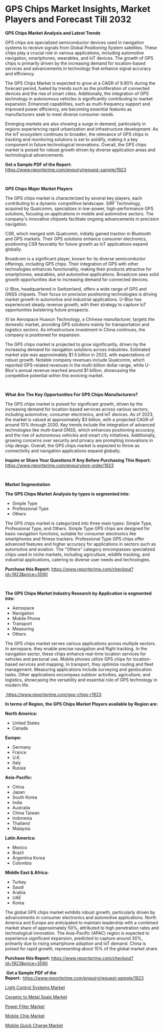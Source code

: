 <p><h1>GPS Chips Market Insights, Market Players and Forecast Till 2032</h1></p><p><strong>GPS Chips Market Analysis and Latest Trends</strong></p>
<p><p>GPS chips are specialized semiconductor devices used in navigation systems to receive signals from Global Positioning System satellites. These chips play a crucial role in various applications, including automotive navigation, smartphones, wearables, and IoT devices. The growth of GPS chips is primarily driven by the increasing demand for location-based services and advancements in technology that enhance signal accuracy and efficiency.</p><p>The GPS Chips Market is expected to grow at a CAGR of 9.90% during the forecast period, fueled by trends such as the proliferation of connected devices and the rise of smart cities. Additionally, the integration of GPS technology in autonomous vehicles is significantly contributing to market expansion. Enhanced capabilities, such as multi-frequency support and improved power efficiency, are becoming essential features as manufacturers seek to meet diverse consumer needs.</p><p>Emerging markets are also showing a surge in demand, particularly in regions experiencing rapid urbanization and infrastructure development. As the IoT ecosystem continues to broaden, the relevance of GPS chips in tracking and monitoring solutions is set to solidify, making it a key component in future technological innovations. Overall, the GPS chips market is poised for robust growth driven by diverse application areas and technological advancements.</p></p>
<p><strong>Get a Sample PDF of the Report:&nbsp;</strong> <a href="https://www.reportprime.com/enquiry/request-sample/1923?utm_campaign=1900&utm_medium=2&utm_source=Github&utm_content=ia&utm_term=18032025&utm_id=gps-chips">https://www.reportprime.com/enquiry/request-sample/1923</a></p>
<p>&nbsp;</p>
<p><strong>GPS Chips Major Market Players</strong></p>
<p><p>The GPS chips market is characterized by several key players, each contributing to a dynamic competitive landscape. SiRF Technology, acquired by Qualcomm, specializes in low-power, high-performance GPS solutions, focusing on applications in mobile and automotive sectors. The company's innovative chipsets facilitate ongoing advancements in precision navigation.</p><p>CSR, which merged with Qualcomm, initially gained traction in Bluetooth and GPS markets. Their GPS solutions enhance consumer electronics, positioning CSR favorably for future growth as IoT applications expand globally. </p><p>Broadcom is a significant player, known for its diverse semiconductor offerings, including GPS chips. Their integration of GPS with other technologies enhances functionality, making their products attractive for smartphones, wearables, and automotive applications. Broadcom sees solid growth opportunities due to increasing demand for connected devices.</p><p>U-Blox, headquartered in Switzerland, offers a wide range of GPS and GNSS chipsets. Their focus on precision positioning technologies is driving market growth in automotive and industrial applications. U-Blox has experienced steady revenue growth, with their strategy to capture IoT opportunities bolstering future prospects.</p><p>Xi'an Aerospace Huaxun Technology, a Chinese manufacturer, targets the domestic market, providing GPS solutions mainly for transportation and logistics sectors. As infrastructure investment in China continues, the company is positioned for expansion.</p><p>The GPS chips market is projected to grow significantly, driven by the increasing demand for navigation solutions across industries. Estimated market size was approximately $1.5 billion in 2023, with expectations of robust growth. Notable company revenues include Qualcomm, which reported GPS-related revenues in the multi-billion dollar range, while U-Blox's annual revenue reached around $1 billion, showcasing the competitive potential within this evolving market.</p></p>
<p>&nbsp;</p>
<p><strong>What Are The Key Opportunities For GPS Chips Manufacturers?</strong></p>
<p><p>The GPS chips market is poised for significant growth, driven by the increasing demand for location-based services across various sectors, including automotive, consumer electronics, and IoT devices. As of 2023, the market is valued at approximately $3 billion, with a projected CAGR of around 10% through 2030. Key trends include the integration of advanced technologies like multi-band GNSS, which enhances positioning accuracy, and the rise of autonomous vehicles and smart city initiatives. Additionally, growing concerns over security and privacy are prompting innovations in chip design. Overall, the GPS chips market is expected to thrive as connectivity and navigation applications expand globally.</p></p>
<p><strong>Inquire or Share Your Questions If Any Before Purchasing This Report:</strong> <a href="https://www.reportprime.com/enquiry/pre-order/1923?utm_campaign=1900&utm_medium=2&utm_source=Github&utm_content=ia&utm_term=18032025&utm_id=gps-chips">https://www.reportprime.com/enquiry/pre-order/1923</a></p>
<p>&nbsp;</p>
<p><strong>Market Segmentation</strong></p>
<p><strong>The GPS Chips Market Analysis by types is segmented into:</strong></p>
<p><ul><li>Simple Type</li><li>Professional Type</li><li>Others</li></ul></p>
<p><p>The GPS chips market is categorized into three main types: Simple Type, Professional Type, and Others. Simple Type GPS chips are designed for basic navigation functions, suitable for consumer electronics like smartphones and fitness trackers. Professional Type GPS chips offer advanced features and higher accuracy for applications in sectors such as automotive and aviation. The "Others" category encompasses specialized chips used in niche markets, including agriculture, wildlife tracking, and industrial applications, catering to diverse user needs and technologies.</p></p>
<p><strong>Purchase this Report:&nbsp;</strong><a href="https://www.reportprime.com/checkout?id=1923&price=3590&utm_campaign=1900&utm_medium=2&utm_source=Github&utm_content=ia&utm_term=18032025&utm_id=gps-chips">https://www.reportprime.com/checkout?id=1923&price=3590</a></p>
<p>&nbsp;</p>
<p><strong>The GPS Chips Market Industry Research by Application is segmented into:</strong></p>
<p><ul><li>Aerospace</li><li>Navigation</li><li>Mobile Phone</li><li>Transport</li><li>Measuring</li><li>Others</li></ul></p>
<p><p>The GPS chips market serves various applications across multiple sectors. In aerospace, they enable precise navigation and flight tracking. In the navigation sector, these chips enhance real-time location services for vehicles and personal use. Mobile phones utilize GPS chips for location-based services and mapping. In transport, they optimize routing and fleet management. Measuring applications include surveying and geolocation tasks. Other applications encompass outdoor activities, agriculture, and logistics, showcasing the versatility and essential role of GPS technology in modern life.</p></p>
<p><a href="https://www.reportprime.com/gps-chips-r1923?utm_campaign=1900&utm_medium=2&utm_source=Github&utm_content=ia&utm_term=18032025&utm_id=gps-chips">&nbsp;https://www.reportprime.com/gps-chips-r1923</a></p>
<p><strong>In terms of Region, the GPS Chips Market Players available by Region are:</strong></p>
<p>
    <p> <strong> North America: </strong>
        <ul>
            <li>United States</li>
            <li>Canada</li>
        </ul>
        </p> 
    <p> <strong> Europe: </strong>
        <ul>
            <li>Germany</li>
            <li>France</li>
            <li>U.K.</li>
            <li>Italy</li>
            <li>Russia</li>
        </ul>
        </p> 
    <p> <strong> Asia-Pacific: </strong>
        <ul>
            <li>China</li>
            <li>Japan</li>
            <li>South Korea</li>
            <li>India</li>
            <li>Australia</li>
            <li>China Taiwan</li>
            <li>Indonesia</li>
            <li>Thailand</li>
            <li>Malaysia</li>
        </ul>
        </p> 
    <p> <strong> Latin America: </strong>
        <ul>
            <li>Mexico</li>
            <li>Brazil</li>
            <li>Argentina Korea</li>
            <li>Colombia</li>
        </ul>
        </p> 
    <p> <strong> Middle East & Africa: </strong>
        <ul>
            <li>Turkey</li>
            <li>Saudi</li>
            <li>Arabia</li>
            <li>UAE</li>
            <li>Korea</li>
        </ul>
    </p>
    </p>
<p><p>The global GPS chips market exhibits robust growth, particularly driven by advancements in consumer electronics and automotive applications. North America and Europe are anticipated to maintain leadership with a combined market share of approximately 50%, attributed to high penetration rates and technological innovation. The Asia-Pacific (APAC) region is expected to experience significant expansion, predicted to capture around 30%, primarily due to rising smartphone adoption and IoT demand. China is poised for rapid growth, representing about 15% of the global market share.</p></p>
<p><strong>Purchase this Report: </strong><a href="https://www.reportprime.com/checkout?id=1923&price=3590&utm_campaign=1900&utm_medium=2&utm_source=Github&utm_content=ia&utm_term=18032025&utm_id=gps-chips">https://www.reportprime.com/checkout?id=1923&price=3590</a></p>
<p>&nbsp;<strong>Get a Sample PDF of the Report:&nbsp;&nbsp;</strong><a href="https://www.reportprime.com/enquiry/request-sample/1923?utm_campaign=1900&utm_medium=2&utm_source=Github&utm_content=ia&utm_term=18032025&utm_id=gps-chips">https://www.reportprime.com/enquiry/request-sample/1923</a></p>
<p><strong></strong></p>
<p><p><a href="https://github.com/amagloeaad54/Market-Research-Report-List-1/blob/main/light-control-systems-market.md?utm_campaign=1900&utm_medium=2&utm_source=Github&utm_content=ia&utm_term=18032025&utm_id=gps-chips">Light Control Systems Market</a></p><p><a href="https://github.com/porstgowinjq/Market-Research-Report-List-1/blob/main/ceramic-to-metal-seals-market.md?utm_campaign=1900&utm_medium=2&utm_source=Github&utm_content=ia&utm_term=18032025&utm_id=gps-chips">Ceramic to Metal Seals Market</a></p><p><a href="https://github.com/swaftaenglem/Market-Research-Report-List-1/blob/main/power-filter-market.md?utm_campaign=1900&utm_medium=2&utm_source=Github&utm_content=ia&utm_term=18032025&utm_id=gps-chips">Power Filter Market</a></p><p><a href="https://github.com/gassmkalay/Market-Research-Report-List-1/blob/main/mobile-chip-market.md?utm_campaign=1900&utm_medium=2&utm_source=Github&utm_content=ia&utm_term=18032025&utm_id=gps-chips">Mobile Chip Market</a></p><p><a href="https://github.com/blauetrelawz/Market-Research-Report-List-1/blob/main/mobile-quick-charge-market.md?utm_campaign=1900&utm_medium=2&utm_source=Github&utm_content=ia&utm_term=18032025&utm_id=gps-chips">Mobile Quick Charge Market</a></p></p>